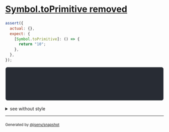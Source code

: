 # [Symbol.toPrimitive removed](../../wrapped_value.test.js#L15)

```js
assert({
  actual: {},
  expect: {
    [Symbol.toPrimitive]: () => {
      return "10";
    },
  },
});
```

![img](throw.svg)

<details>
  <summary>see without style</summary>

```console
AssertionError: actual and expect are different

actual: {}
expect: {
  [Symbol.toPrimitive()]: "10",
}
```

</details>

---

<sub>
  Generated by <a href="https://github.com/jsenv/core/tree/main/packages/independent/snapshot">@jsenv/snapshot</a>
</sub>